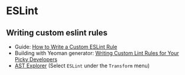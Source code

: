 # ESLint

## Writing custom eslint rules

* Guide: [How to Write a Custom ESLint Rule](https://blog.scottlogic.com/2021/09/06/how-to-write-an-es-lint-rule-for-beginners.html)
* Building with Yeoman generator: [Writing Custom Lint Rules for Your Picky Developers](https://flexport.engineering/writing-custom-lint-rules-for-your-picky-developers-67732afa1803)
* [AST Explorer](https://astexplorer.net/) (Select `ESLint` under the `Transform` menu)
